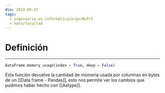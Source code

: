 ```yaml
---
dia: 2023-03-27
tags:
  - ingeniería-en-informática/orga/NLP/1
  - nota/facultad
---
```

# Definición
---
``` python
DataFrame.memory_usage(index = True, deep = False)
```

Esta función devuelve la cantidad de momeria usada por columnas en bytes de un [[Data frame - Pandas]], esto nos permite ver los cambios que pudimos haber hecho con [[Astype]].